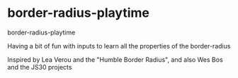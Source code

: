 # border-radius-playtime
border-radius-playtime


Having a bit of fun with inputs to learn all the properties of the border-radius

Inspired by Lea Verou and the "Humble Border Radius", and also Wes Bos and the JS30 projects
